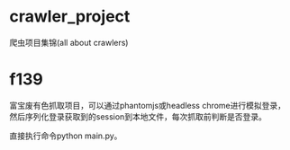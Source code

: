 # crawler_project
爬虫项目集锦(all about crawlers)

# f139
富宝废有色抓取项目，可以通过phantomjs或headless chrome进行模拟登录，然后序列化登录获取到的session到本地文件，每次抓取前判断是否登录。

直接执行命令python main.py。